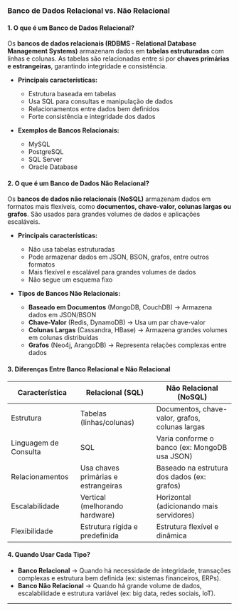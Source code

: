 ### **Banco de Dados Relacional vs. Não Relacional**  

#### **1. O que é um Banco de Dados Relacional?**  
Os **bancos de dados relacionais (RDBMS - Relational Database Management Systems)** armazenam dados em **tabelas estruturadas** com linhas e colunas. As tabelas são relacionadas entre si por **chaves primárias e estrangeiras**, garantindo integridade e consistência.  

- **Principais características:**  
  - Estrutura baseada em tabelas  
  - Usa SQL para consultas e manipulação de dados  
  - Relacionamentos entre dados bem definidos  
  - Forte consistência e integridade dos dados  

- **Exemplos de Bancos Relacionais:**  
  - MySQL  
  - PostgreSQL  
  - SQL Server  
  - Oracle Database  

#### **2. O que é um Banco de Dados Não Relacional?**  
Os **bancos de dados não relacionais (NoSQL)** armazenam dados em formatos mais flexíveis, como **documentos, chave-valor, colunas largas ou grafos**. São usados para grandes volumes de dados e aplicações escaláveis.  

- **Principais características:**  
  - Não usa tabelas estruturadas  
  - Pode armazenar dados em JSON, BSON, grafos, entre outros formatos  
  - Mais flexível e escalável para grandes volumes de dados  
  - Não segue um esquema fixo  

- **Tipos de Bancos Não Relacionais:**  
  - **Baseado em Documentos** (MongoDB, CouchDB) → Armazena dados em JSON/BSON  
  - **Chave-Valor** (Redis, DynamoDB) → Usa um par chave-valor  
  - **Colunas Largas** (Cassandra, HBase) → Armazena grandes volumes em colunas distribuídas  
  - **Grafos** (Neo4j, ArangoDB) → Representa relações complexas entre dados  

#### **3. Diferenças Entre Banco Relacional e Não Relacional**  

| Característica       | Relacional (SQL)       | Não Relacional (NoSQL)  |
|----------------------|----------------------|------------------------|
| Estrutura           | Tabelas (linhas/colunas) | Documentos, chave-valor, grafos, colunas largas |
| Linguagem de Consulta | SQL                  | Varia conforme o banco (ex: MongoDB usa JSON) |
| Relacionamentos     | Usa chaves primárias e estrangeiras | Baseado na estrutura dos dados (ex: grafos) |
| Escalabilidade      | Vertical (melhorando hardware) | Horizontal (adicionando mais servidores) |
| Flexibilidade       | Estrutura rígida e predefinida | Estrutura flexível e dinâmica |

#### **4. Quando Usar Cada Tipo?**  
- **Banco Relacional** → Quando há necessidade de integridade, transações complexas e estrutura bem definida (ex: sistemas financeiros, ERPs).  
- **Banco Não Relacional** → Quando há grande volume de dados, escalabilidade e estrutura variável (ex: big data, redes sociais, IoT).  

---